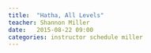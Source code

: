 ```yaml
---
title:  "Hatha, All Levels"
teacher: Shannon Miller
date:   2015-08-22 09:00
categories: instructor schedule miller
---
```

